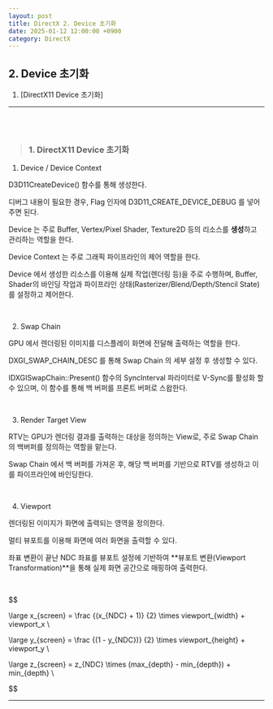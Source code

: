 ```yaml
---
layout: post
title: DirectX 2. Device 초기화
date: 2025-01-12 12:00:00 +0900
category: DirectX
---
```


## 2. Device 초기화

1. [DirectX11 Device 초기화]

---

<br><br>

>### 1. DirectX11 Device 초기화

1. Device / Device Context


D3D11CreateDevice() 함수를 통해 생성한다.

디버그 내용이 필요한 경우, Flag 인자에 D3D11_CREATE_DEVICE_DEBUG 를 넣어주면 된다.

Device 는 주로 Buffer, Vertex/Pixel Shader, Texture2D 등의 리소스를 **생성**하고 관리하는 역할을 한다.

Device Context 는 주로 그래픽 파이프라인의 제어 역할을 한다.

Device 에서 생성한 리소스를 이용해 실제 작업(렌더링 등)을 주로 수행하며, Buffer, Shader의 바인딩 작업과 파이프라인 상태(Rasterizer/Blend/Depth/Stencil State)를 설정하고 제어한다.


<br>

2. Swap Chain

GPU 에서 렌더링된 이미지를 디스플레이 화면에 전달해 출력하는 역할을 한다.

DXGI_SWAP_CHAIN_DESC 를 통해 Swap Chain 의 세부 설정 후 생성할 수 있다.

IDXGISwapChain::Present() 함수의 SyncInterval 파라미터로 V-Sync를 활성화 할 수 있으며, 이 함수를 통해 백 버퍼를 프론트 버퍼로 스왑한다.

<br>

3. Render Target View

RTV는 GPU가 렌더링 결과를 출력하는 대상을 정의하는 View로, 주로 Swap Chain의 백버퍼를 정의하는 역할을 맡는다.

Swap Chain 에서 백 버퍼를 가져온 후, 해당 백 버퍼를 기반으로 RTV를 생성하고 이를 파이프라인에 바인딩한다.

<br>

4. Viewport

렌더링된 이미지가 화면에 출력되는 영역을 정의한다.

멀티 뷰포트를 이용해 화면에 여러 화면을 출력할 수 있다.

좌표 변환이 끝난 NDC 좌표를 뷰포트 설정에 기반하여 **뷰포트 변환(Viewport Transformation)**을 통해 실제 화면 공간으로 매핑하여 출력한다.

<br>

$$

\large x_{screen} = \frac {(x_{NDC} + 1)} {2} \times viewport_{width} + viewport_x \\

\large y_{screen} = \frac {(1 - y_{NDC})} {2} \times viewport_{height} + viewport_y \\

\large z_{screen} = z_{NDC} \times (max_{depth} - min_{depth}) + min_{depth} \\

$$

---
